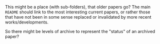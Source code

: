 This might be a place (with sub-folders), that older papers go? The main `README` should link to the most interesting current papers, or rather those that have not been in some sense replaced or invalidated by more recent works/developments.

So there might be levels of archive to represent the "status" of an archived paper?
